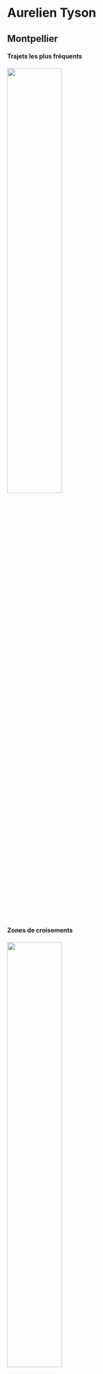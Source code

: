 # Aurelien Tyson

## Montpellier

#### Trajets les plus fréquents

<img src="https://gitlab.com/JeSuisUnDesDeux/jesuisundesdeux/raw/master/datas/traces/aurelien.tyson/heatmap_user_montpellier.png" width="50%" >

#### Zones de croisements

<img src="https://gitlab.com/JeSuisUnDesDeux/jesuisundesdeux/raw/master/datas/traces/aurelien.tyson/heatmap_aurelien.tyson_montpellier_carrefour.png" width="50%" >


#### Ensembles des trajets

<img src="https://gitlab.com/JeSuisUnDesDeux/jesuisundesdeux/raw/master/datas/traces/aurelien.tyson/heatmap_aurelien.tyson_montpellier_all.png" width="50%" >


## France

#### Trajets les plus fréquents

<img src="https://gitlab.com/JeSuisUnDesDeux/jesuisundesdeux/raw/master/datas/traces/aurelien.tyson/heatmap_aurelien.tyson_france.png" width="50%" >

#### Ensembles des trajets

<img src="https://gitlab.com/JeSuisUnDesDeux/jesuisundesdeux/raw/master/datas/traces/aurelien.tyson/heatmap_aurelien.tyson_france_all.png" width="50%" >